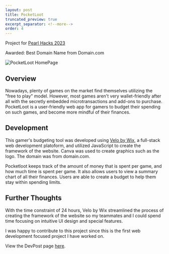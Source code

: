 ```yaml
---
layout: post
title: PocketLoot
truncated_preview: true
excerpt_separator: <!--more-->
order: 4
---
```


Project for [Pearl Hacks 2023](https://pearlhacks2023.devpost.com/)

Awarded: Best Domain Name from Domain.com

![PocketLoot HomePage](../works/pocketloot.png)

## Overview
Nowadays, plenty of games on the market find themselves utilizing the "free to play" model. However, most games aren't very wallet-friendly after all with the secretly embedded microtransactions and add-ons to purchase. PocketLoot is a user-friendly web app for gamers to budget their spending on such games, and become more mindful of their finances.

## Development
This gamer's budgeting tool was developed using [Velo by Wix](https://www.wix.com/velo), a full-stack web development platoform, and utilized JavaScript to create the framework of the website. Canva was used to create graphics such as the logo. The domain was from domain.com.

Pocketloot keeps track of the amount of money that is spent per game, and how much time is spent per game. It also allows users to view a summary chart of all their finances. Users are able to create a budget to help them stay within spending limits. 

<!--more-->

## Further Thoughts
With the time constraint of 24 hours, Velo by Wix streamlined the process of creating the framework of the website so my teammates and I could spend time focusing on intuitive UI design and special features. 

I was happy to contribute to this project since this is the first web development focused project I have worked on. 

View the DevPost page [here](https://devpost.com/software/pocketloot).